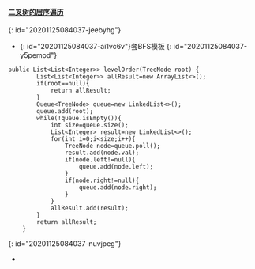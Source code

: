 #### [二叉树的层序遍历](https://leetcode-cn.com/problems/binary-tree-level-order-traversal/)
{: id="20201125084037-jeebyhg"}

* {: id="20201125084037-ai1vc6v"}套BFS模板
{: id="20201125084037-y5pemod"}

```
public List<List<Integer>> levelOrder(TreeNode root) {
        List<List<Integer>> allResult=new ArrayList<>();
        if(root==null){
            return allResult;
        }
        Queue<TreeNode> queue=new LinkedList<>();
        queue.add(root);
        while(!queue.isEmpty()){
            int size=queue.size();
            List<Integer> result=new LinkedList<>();
            for(int i=0;i<size;i++){
                TreeNode node=queue.poll();
                result.add(node.val);
                if(node.left!=null){
                    queue.add(node.left);
                }
                if(node.right!=null){
                    queue.add(node.right);
                }
            }
            allResult.add(result);
        }
        return allResult;
    }
```
{: id="20201125084037-nuvjpeg"}

*
